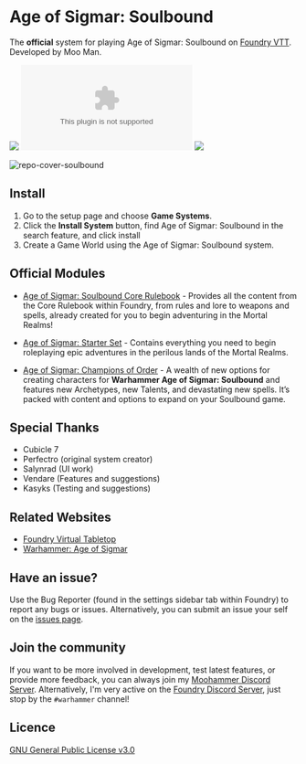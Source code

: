 # Age of Sigmar: Soulbound
The **official** system for playing Age of Sigmar: Soulbound on [Foundry VTT](https://foundryvtt.com/). Developed by Moo Man.

![](https://img.shields.io/github/v/release/moo-man/AoS-Soulbound-FoundryVTT?label=Latest%20Version)
![](https://img.shields.io/github/downloads/moo-man/AoS-Soulbound-FoundryVTT/latest/age-of-sigmar-soulbound.zip?label=Downloads%20%28Latest%20Version%29)
![](https://img.shields.io/badge/FoundryVTT%20Compatibility-V10-orange)

![repo-cover-soulbound](https://user-images.githubusercontent.com/28637157/145496204-852c373e-c785-4354-8f39-cba680b4b0c0.png)

## Install
1. Go to the setup page and choose **Game Systems**.
2. Click the **Install System** button, find Age of Sigmar: Soulbound in the search feature, and click install
3. Create a Game World using the Age of Sigmar: Soulbound system.

## Official Modules
- [Age of Sigmar: Soulbound Core Rulebook](https://foundryvtt.com/packages/soulbound-core) - Provides all the content from the Core Rulebook within Foundry, from rules and lore to weapons and spells, already created for you to begin adventuring in the Mortal Realms!

- [Age of Sigmar: Starter Set](https://foundryvtt.com/packages/soulbound-starter-set) - Contains everything you need to begin roleplaying epic adventures in the perilous lands of the Mortal Realms.

- [Age of Sigmar: Champions of Order](https://foundryvtt.com/packages/soulbound-starter-order) - A wealth of new options for creating characters for <b>Warhammer Age of Sigmar: Soulbound</b> and features new Archetypes, new Talents, and devastating new spells. It’s packed with content and options to expand on your Soulbound game.


## Special Thanks
- Cubicle 7
- Perfectro (original system creator)
- Salynrad (UI work)
- Vendare (Features and suggestions)
- Kasyks (Testing and suggestions)

## Related Websites
- [Foundry Virtual Tabletop](https://foundryvtt.com)
- [Warhammer: Age of Sigmar](https://www.cubicle7games.com/product-category/warhammer-aos/)

## Have an issue?
Use the Bug Reporter (found in the settings sidebar tab within Foundry) to report any bugs or issues. Alternatively, you can submit an issue your self on the [issues page](https://github.com/moo-man/AoS-Soulbound-FoundryVTT/issues).

## Join the community
If you want to be more involved in development, test latest features, or provide more feedback, you can always join my [Moohammer Discord Server](https://discord.gg/GrMcdeDHh8). Alternatively, I'm very active on the [Foundry Discord Server](https://discord.gg/foundryvtt), just stop by the `#warhammer` channel!


## Licence
[GNU General Public License v3.0](https://choosealicense.com/licenses/gpl-3.0/)
